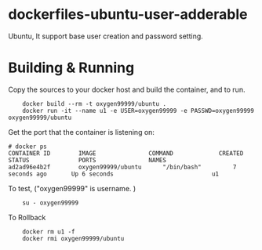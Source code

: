 # dockerfiles-ubuntu-user-adderable
Ubuntu, It support base user creation and password setting.

# Building & Running

Copy the sources to your docker host and build the container, and to run.
```
	docker build --rm -t oxygen99999/ubuntu .
	docker run -it --name u1 -e USER=oxygen99999 -e PASSWD=oxygen99999 oxygen99999/ubuntu
```
Get the port that the container is listening on:

```
# docker ps
CONTAINER ID        IMAGE               COMMAND             CREATED             STATUS              PORTS               NAMES
ad2ad96e4b2f        oxygen99999/ubuntu      "/bin/bash"         7 seconds ago       Up 6 seconds                            u1
```

To test, ("oxygen99999" is username. )
```
	su - oxygen99999
```
To Rollback
```
    docker rm u1 -f
    docker rmi oxygen99999/ubuntu
```

